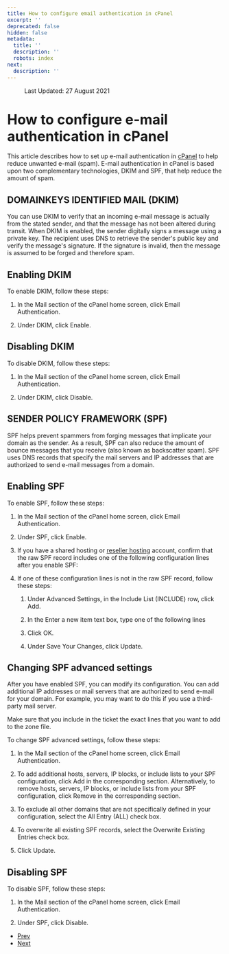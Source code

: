 ```yaml
---
title: How to configure email authentication in cPanel
excerpt: ''
deprecated: false
hidden: false
metadata:
  title: ''
  description: ''
  robots: index
next:
  description: ''
---
```

<div class="page-header">
</div>
<dl class="article-info muted">
<dt class="article-info-term">
</dt>
<dd class="modified">
<span class="icon-calendar" aria-hidden="true"></span>
<time datetime="2021-08-27T13:23:30+00:00" itemprop="dateModified">
Last Updated: 27 August 2021 </time>
</dd>
</dl>
<div itemprop="articleBody">
<h1 dir="ltr"><span style="font-size: xx-large;">How to configure e-mail authentication in cPanel</span></h1>
<div> </div>
<p dir="ltr">This article describes how to set up e-mail authentication in <a href="/cpanel-help/cpanel-hosting/">cPanel</a> to help reduce unwanted e-mail (spam). E-mail authentication in cPanel is based upon two complementary technologies, DKIM and SPF, that help reduce the amount of spam.</p>
<h2 dir="ltr">DOMAINKEYS IDENTIFIED MAIL (DKIM)</h2>
<p dir="ltr">You can use DKIM to verify that an incoming e-mail message is actually from the stated sender, and that the message has not been altered during transit. When DKIM is enabled, the sender digitally signs a message using a private key. The recipient uses DNS to retrieve the sender's public key and verify the message's signature. If the signature is invalid, then the message is assumed to be forged and therefore spam.</p>
<h2 dir="ltr">Enabling DKIM</h2>
<p dir="ltr">To enable DKIM, follow these steps:</p>
<ol>
<li dir="ltr">
<p dir="ltr">In the Mail section of the cPanel home screen, click Email Authentication.</p>
</li>
<li dir="ltr">
<p dir="ltr">Under DKIM, click Enable.</p>
</li>
</ol>
<h2 dir="ltr">Disabling DKIM</h2>
<p dir="ltr">To disable DKIM, follow these steps:</p>
<ol>
<li dir="ltr">
<p dir="ltr">In the Mail section of the cPanel home screen, click Email Authentication.</p>
</li>
<li dir="ltr">
<p dir="ltr">Under DKIM, click Disable.</p>
</li>
</ol>
<h2 dir="ltr">SENDER POLICY FRAMEWORK (SPF)</h2>
<p dir="ltr">SPF helps prevent spammers from forging messages that implicate your domain as the sender. As a result, SPF can also reduce the amount of bounce messages that you receive (also known as backscatter spam). SPF uses DNS records that specify the mail servers and IP addresses that are authorized to send e-mail messages from a domain.</p>
<h2 dir="ltr">Enabling SPF</h2>
<p dir="ltr">To enable SPF, follow these steps:</p>
<ol>
<li dir="ltr">
<p dir="ltr">In the Mail section of the cPanel home screen, click Email Authentication.</p>
</li>
<li dir="ltr">
<p dir="ltr">Under SPF, click Enable.</p>
</li>
<li dir="ltr">
<p dir="ltr">If you have a shared hosting or <a href="https://www.hostingraja.in/hosting/reseller-web-hosting/">reseller hosting</a> account, confirm that the raw SPF record includes one of the following configuration lines after you enable SPF:</p>
</li>
<li dir="ltr">
<p dir="ltr">If one of these configuration lines is not in the raw SPF record, follow these steps:</p>
</li>
<ol>
<li dir="ltr">
<p dir="ltr">Under Advanced Settings, in the Include List (INCLUDE) row, click Add.</p>
</li>
<li dir="ltr">
<p dir="ltr">In the Enter a new item text box, type one of the following lines</p>
</li>
<li dir="ltr">
<p dir="ltr">Click OK.</p>
</li>
<li dir="ltr">
<p dir="ltr">Under Save Your Changes, click Update.</p>
</li>
</ol>
</ol>
<h2 dir="ltr">Changing SPF advanced settings</h2>
<p dir="ltr">After you have enabled SPF, you can modify its configuration. You can add additional IP addresses or mail servers that are authorized to send e-mail for your domain. For example, you may want to do this if you use a third-party mail server.</p>
<p dir="ltr">Make sure that you include in the ticket the exact lines that you want to add to the zone file.</p>
<p dir="ltr">To change SPF advanced settings, follow these steps:</p>
<ol>
<li dir="ltr">
<p dir="ltr">In the Mail section of the cPanel home screen, click Email Authentication.</p>
</li>
<li dir="ltr">
<p dir="ltr">To add additional hosts, servers, IP blocks, or include lists to your SPF configuration, click Add in the corresponding section. Alternatively, to remove hosts, servers, IP blocks, or include lists from your SPF configuration, click Remove in the corresponding section.</p>
</li>
<li dir="ltr">
<p dir="ltr">To exclude all other domains that are not specifically defined in your configuration, select the All Entry (ALL) check box.</p>
</li>
<li dir="ltr">
<p dir="ltr">To overwrite all existing SPF records, select the Overwrite Existing Entries check box.</p>
</li>
<li dir="ltr">
<p dir="ltr">Click Update.</p>
</li>
</ol>
<h2 dir="ltr">Disabling SPF</h2>
<p dir="ltr">To disable SPF, follow these steps:</p>
<ol>
<li dir="ltr">
<p dir="ltr">In the Mail section of the cPanel home screen, click Email Authentication.</p>
</li>
<li dir="ltr">
<p dir="ltr">Under SPF, click Disable.</p>
</li>
</ol> </div>
<ul class="pager pagenav">
<li class="previous">
<a class="hasTooltip" title="how-to-run-the-virus-scanner-in-cpanel" aria-label="Previous article: how-to-run-the-virus-scanner-in-cpanel" href="/docs/how-to-run-the-virus-scanner-in-cpanel" rel="prev">
<span class="icon-chevron-left" aria-hidden="true"></span> <span aria-hidden="true">Prev</span> </a>
</li>
<li class="next">
<a class="hasTooltip" title="How to set up Email Default Address in cPanel" aria-label="Next article: How to set up Email Default Address in cPanel" href="/docs/how-to-set-up-email-default-address-in-cpanel" rel="next">
<span aria-hidden="true">Next</span> <span class="icon-chevron-right" aria-hidden="true"></span> </a>
</li>
</ul>
</div>